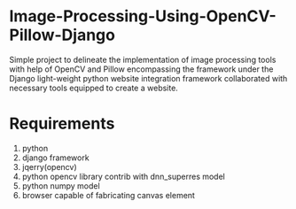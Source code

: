 # Image-Processing-Using-OpenCV-Pillow-Django
Simple project to delineate the implementation of image processing tools with help of OpenCV and Pillow encompassing the framework under the Django light-weight python website integration framework collaborated with necessary tools equipped to create a website.

# Requirements
1) python
2) django framework
3) jqerry(opencv)
4) python opencv library contrib with dnn_superres model
5) python numpy model
6) browser capable of fabricating canvas element
